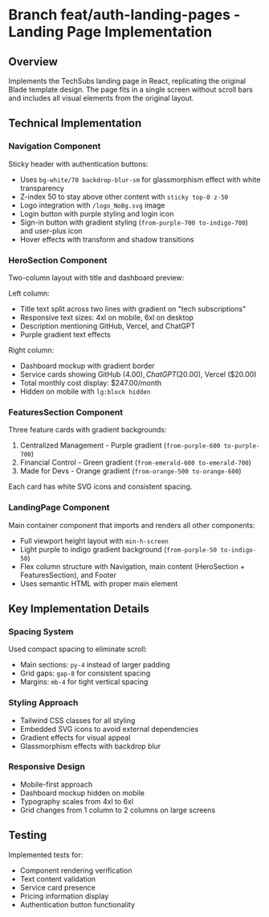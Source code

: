 # Branch feat/auth-landing-pages - Landing Page Implementation

## Overview

Implements the TechSubs landing page in React, replicating the original Blade template design. The page fits in a single screen without scroll bars and includes all visual elements from the original layout.

## Technical Implementation

### Navigation Component

Sticky header with authentication buttons:

- Uses `bg-white/70 backdrop-blur-sm` for glassmorphism effect with white transparency
- Z-index 50 to stay above other content with `sticky top-0 z-50`
- Logo integration with `/logo_NoBg.svg` image
- Login button with purple styling and login icon
- Sign-in button with gradient styling (`from-purple-700 to-indigo-700`) and user-plus icon
- Hover effects with transform and shadow transitions

### HeroSection Component

Two-column layout with title and dashboard preview:

Left column:
- Title text split across two lines with gradient on "tech subscriptions"
- Responsive text sizes: 4xl on mobile, 6xl on desktop
- Description mentioning GitHub, Vercel, and ChatGPT
- Purple gradient text effects

Right column:
- Dashboard mockup with gradient border
- Service cards showing GitHub ($4.00), ChatGPT ($20.00), Vercel ($20.00)
- Total monthly cost display: $247.00/month
- Hidden on mobile with `lg:block hidden`

### FeaturesSection Component

Three feature cards with gradient backgrounds:

1. Centralized Management - Purple gradient (`from-purple-600 to-purple-700`)
2. Financial Control - Green gradient (`from-emerald-600 to-emerald-700`)  
3. Made for Devs - Orange gradient (`from-orange-500 to-orange-600`)

Each card has white SVG icons and consistent spacing.

### LandingPage Component

Main container component that imports and renders all other components:
- Full viewport height layout with `min-h-screen`
- Light purple to indigo gradient background (`from-purple-50 to-indigo-50`)
- Flex column structure with Navigation, main content (HeroSection + FeaturesSection), and Footer
- Uses semantic HTML with proper main element

## Key Implementation Details

### Spacing System
Used compact spacing to eliminate scroll:
- Main sections: `py-4` instead of larger padding
- Grid gaps: `gap-8` for consistent spacing
- Margins: `mb-4` for tight vertical spacing

### Styling Approach
- Tailwind CSS classes for all styling
- Embedded SVG icons to avoid external dependencies
- Gradient effects for visual appeal
- Glassmorphism effects with backdrop blur

### Responsive Design
- Mobile-first approach
- Dashboard mockup hidden on mobile
- Typography scales from 4xl to 6xl
- Grid changes from 1 column to 2 columns on large screens
## Testing

Implemented tests for:
- Component rendering verification
- Text content validation
- Service card presence
- Pricing information display
- Authentication button functionality